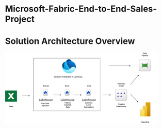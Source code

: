 # Microsoft-Fabric-End-to-End-Sales-Project

# Solution Architecture Overview
![Solution](https://github.com/Felipe30chaves/Microsoft-Fabric-End-to-End-Sales-Project/blob/main/Files/Solution%20Architecture%20Overview.png)
